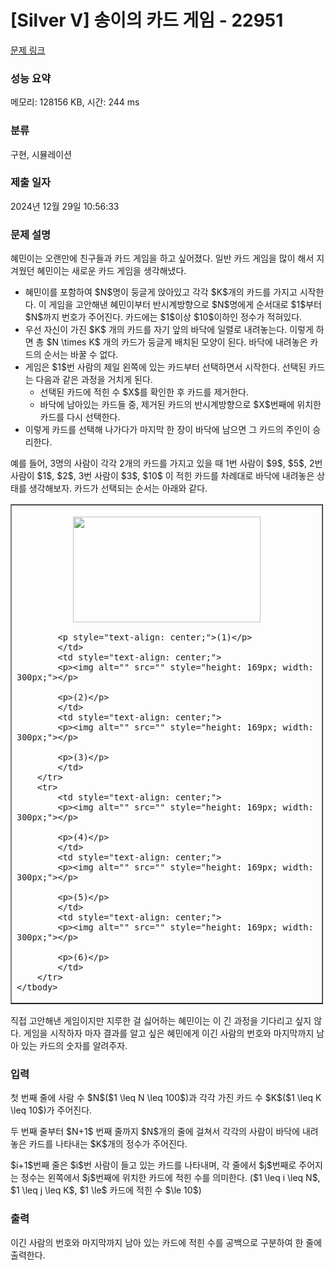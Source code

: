 # [Silver V] 송이의 카드 게임 - 22951 

[문제 링크](https://www.acmicpc.net/problem/22951) 

### 성능 요약

메모리: 128156 KB, 시간: 244 ms

### 분류

구현, 시뮬레이션

### 제출 일자

2024년 12월 29일 10:56:33

### 문제 설명

<p>혜민이는 오랜만에 친구들과 카드 게임을 하고 싶어졌다. 일반 카드 게임을 많이 해서 지겨웠던 혜민이는 새로운 카드 게임을 생각해냈다.</p>

<ul>
	<li>혜민이를 포함하여 $N$명이 둥글게 앉아있고 각각 $K$개의 카드를 가지고 시작한다. 이 게임을 고안해낸 혜민이부터 반시계방향으로 $N$명에게 순서대로 $1$부터 $N$까지 번호가 주어진다. 카드에는 $1$이상 $10$이하인 정수가 적혀있다.</li>
	<li>우선 자신이 가진 $K$ 개의 카드를 자기 앞의 바닥에 일렬로 내려놓는다. 이렇게 하면 총 $N \times K$ 개의 카드가 둥글게 배치된 모양이 된다. 바닥에 내려놓은 카드의 순서는 바꿀 수 없다.</li>
	<li>게임은 $1$번 사람의 제일 왼쪽에 있는 카드부터 선택하면서 시작한다. 선택된 카드는 다음과 같은 과정을 거치게 된다.
	<ul>
		<li>선택된 카드에 적힌 수 $X$를 확인한 후 카드를 제거한다.</li>
		<li>바닥에 남아있는 카드들 중, 제거된 카드의 반시계방향으로 $X$번째에 위치한 카드를 다시 선택한다.</li>
	</ul>
	</li>
	<li>이렇게 카드를 선택해 나가다가 마지막 한 장이 바닥에 남으면 그 카드의 주인이 승리한다.</li>
</ul>

<p>예를 들어, 3명의 사람이 각각 2개의 카드를 가지고 있을 때 1번 사람이 $9$, $5$, 2번 사람이 $1$, $2$, 3번 사람이 $3$, $10$ 이 적힌 카드를 차례대로 바닥에 내려놓은 상태를 생각해보자. 카드가 선택되는 순서는 아래와 같다.</p>

<table border="1" cellpadding="1" cellspacing="1" class="table table-bordered" style="width: 500px;">
	<tbody>
		<tr>
			<td>
			<p style="text-align: center;"><img alt="" src="" style="height: 169px; width: 300px;"></p>

			<p style="text-align: center;">(1)</p>
			</td>
			<td style="text-align: center;">
			<p><img alt="" src="" style="height: 169px; width: 300px;"></p>

			<p>(2)</p>
			</td>
			<td style="text-align: center;">
			<p><img alt="" src="" style="height: 169px; width: 300px;"></p>

			<p>(3)</p>
			</td>
		</tr>
		<tr>
			<td style="text-align: center;">
			<p><img alt="" src="" style="height: 169px; width: 300px;"></p>

			<p>(4)</p>
			</td>
			<td style="text-align: center;">
			<p><img alt="" src="" style="height: 169px; width: 300px;"></p>

			<p>(5)</p>
			</td>
			<td style="text-align: center;">
			<p><img alt="" src="" style="height: 169px; width: 300px;"></p>

			<p>(6)</p>
			</td>
		</tr>
	</tbody>
</table>

<p>직접 고안해낸 게임이지만 지루한 걸 싫어하는 혜민이는 이 긴 과정을 기다리고 싶지 않다. 게임을 시작하자 마자 결과를 알고 싶은 혜민에게 이긴 사람의 번호와 마지막까지 남아 있는 카드의 숫자를 알려주자.</p>

### 입력 

 <p>첫 번째 줄에 사람 수 $N$($1 \leq N \leq 100$)과 각각 가진 카드 수 $K$($1 \leq K \leq 10$)가 주어진다. </p>

<p>두 번째 줄부터 $N+1$ 번째 줄까지 $N$개의 줄에 걸쳐서 각각의 사람이 바닥에 내려놓은 카드를 나타내는 $K$개의 정수가 주어진다.</p>

<p>$i+1$번째 줄은 $i$번 사람이 들고 있는 카드를 나타내며, 각 줄에서 $j$번째로 주어지는 정수는 왼쪽에서 $j$번째에 위치한 카드에 적힌 수를 의미한다. ($1 \leq i \leq N$, $1 \leq j \leq K$, $1 \le$ 카드에 적힌 수 $\le 10$)</p>

### 출력 

 <p>이긴 사람의 번호와 마지막까지 남아 있는 카드에 적힌 수를 공백으로 구분하여 한 줄에 출력한다.</p>


